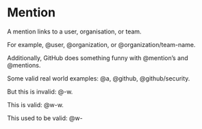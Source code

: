 # Mention

A mention links to a user, organisation, or team.

For example, @user, @organization, or @organization/team-name.

Additionally, GitHub does something funny with @mention’s and @mentions.

Some valid real world examples: @a, @github, @github/security.

But this is invalid: @-w.

This is valid: @w-w.

This used to be valid: @w-
